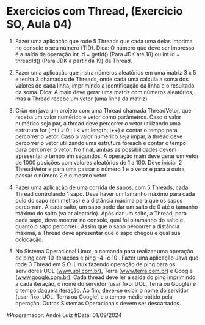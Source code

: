 # Exercicios com Thread, (Exercicio SO, Aula 04)

1) Fazer uma aplicação que rode 5 Threads que cada uma delas imprima no console o seu
número (TID).
Dica: O número que deve ser impresso é a saída da operação int id = getId() (Para JDK até 18)
ou int id = threadId() (Para JDK a partir da 19) da Thread.

2) Fazer uma aplicação que insira números aleatórios em uma matriz 3 x 5 e tenha 3
chamadas de Threads, onde cada uma calcula a soma dos valores de cada linha,
imprimindo a identificação da linha e o resultado da soma.
Dica: A main deve gerar uma matriz com números aleatórios, mas a Thread recebe um vetor
(uma linha da matriz)

3) Criar em java um projeto com uma Thread chamada ThreadVetor, que receba um valor
numérico e vetor como parâmetros. Caso o valor numérico seja par, a thread deve percorrer o
vetor utilizando uma estrutura for (int i = 0 ; i < vet.length; i++) e contar o tempo para
percorrer o vetor. Caso o valor numérico seja ímpar, a thread deve percorrer
o vetor utilizando uma estrutura foreach e contar o tempo para percorrer o vetor. No final,
ambas as possibilidades devem apresentar o tempo em segundos. A operação
main deve gerar um vetor de 1000 posições com valores aleatórios de 1 a 100. Deve iniciar 2 
ThreadVetor e para uma passar o número 1 e o vetor e para a outra, passar o
número 2 e o mesmo vetor.

4) Fazer uma aplicação de uma corrida de sapos, com 5 Threads, cada Thread
controlando 1 sapo. Deve haver um tamanho máximo para cada pulo do sapo (em metros)
e a distância máxima para que os sapos percorram. A cada salto, um sapo pode dar um salto de
0 até o tamanho máximo do salto (valor aleatório). Após dar um salto, a Thread, para cada sapo,
deve mostrar no console, qual foi o tamanho do salto e quanto
o sapo percorreu. Assim que o sapo percorrer a distância máxima, a Thread deve
apresentar que o sapo chegou e qual sua colocação.

5) No Sistema Operacional Linux, o comando para realizar uma operação de ping com 10
iterações é ping -4 -c 10 <servidor>. Fazer uma aplicação Java que rode 3 Thread em S.O.
Linux fazendo operação de ping para os servidores UOL (www.uol.com.br), Terra
(www.terra.com.br) e Google (www.google.com.br). Cada thread deve ler a saída do ping
imprimindo, a cada iteração, o nome do servidor (usar fixo: UOL, Terra ou Google) e o tempo
daquela iteração. Ao fim, deve-se exibir o nome do servidor (usar fixo: UOL, Terra ou Google) e o
tempo médio obtido pela operação. Outros Sistemas Operacionais devem ser
descartados.

#Programador: André Luiz 
#Data: 01/09/2024

